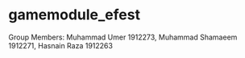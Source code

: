 # gamemodule_efest
Group Members: Muhammad Umer 1912273, Muhammad Shamaeem 1912271, Hasnain Raza 1912263
